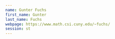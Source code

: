 ```yaml
---
name: Gunter Fuchs
first_name: Gunter
last_name: Fuchs
webpage: https://www.math.csi.cuny.edu/~fuchs/
session: st
---
```

